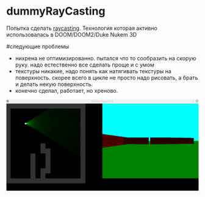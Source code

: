 # dummyRayCasting

Попытка сделать [raycasting](https://en.wikipedia.org/wiki/Ray_casting). Технология которая активно использовалась в DOOM/DOOM2/Duke Nukem 3D

#следующие проблемы
- нихрена не оптимизированно. пытался что то сообразить на скорую руку. надо естественно все сделать проще и с умом
- текстуры никакие, надо понять как натягивать текстуры на поверхность. скорее всего в цикле не просто надо рисовать, а брать и делать некую поверхность.
- конечно сделал, работает, но хреново.

![animation](https://github.com/PeterLavreniuk/dummyRayCasting/blob/master/readme/readme_gif1.gif)
